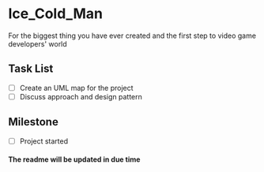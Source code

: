 # Ice_Cold_Man
For the biggest thing you have ever created and the first step to video game developers' world

## Task List
- [ ] Create an UML map for the project
- [ ] Discuss approach and design pattern

## Milestone
- [ ] Project started

#### The readme will be updated in due time
